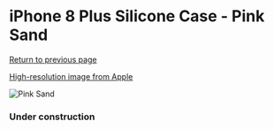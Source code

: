 # iPhone 8 Plus Silicone Case - Pink Sand

[Return to previous page](/iphone_7)

[High-resolution image from Apple](https://store.storeimages.cdn-apple.com/8756/as-images.apple.com/is/MQH22?wid=4500&hei=4500&fmt=png)

<div style="width: 384px"><img src="/everysource/MQH22.png" alt="Pink Sand"></div>

### Under construction
